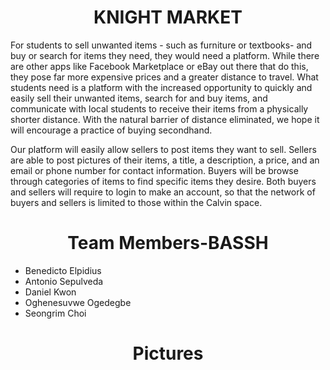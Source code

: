 <h1 align="center"> KNIGHT MARKET </h1>

For students to sell unwanted items - such as furniture or textbooks- and buy or search for items they need, they would need a platform. While there are other apps like Facebook Marketplace or eBay out there that do this, they pose far more expensive prices and a greater distance to travel. What students need is a platform with the increased opportunity to quickly and easily sell their unwanted items, search for and buy items, and communicate with local students to receive their items from a physically shorter distance. With the natural barrier of distance eliminated, we hope it will encourage a practice of buying secondhand.

Our platform will easily allow sellers to post items they want to sell. Sellers are able to post pictures of their items, a title, a description, a price, and an email or phone number for contact information. Buyers will be browse through categories of items to find specific items they desire. Both buyers and sellers will require to login to make an account, so that the network of buyers and sellers is limited to those within the Calvin space.

<h1 align="center"> Team Members-BASSH </h1>
<ul>
 <li>Benedicto Elpidius</li>
 <li>Antonio Sepulveda</li>
 <li>Daniel Kwon</li>
 <li>Oghenesuvwe Ogedegbe</li>
 <li>Seongrim Choi</li>
</ul>

<h1 align="center"> Pictures </h1>
